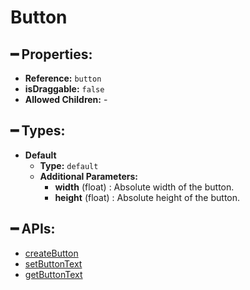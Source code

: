 # Button

## ━ Properties:

* **Reference:** `button`
* **isDraggable:** `false`
* **Allowed Children:** -

## ━ Types:

* **Default**
  * **Type:** `default`
  * **Additional Parameters:**
    * **width** \(float\) : Absolute width of the button.
    * **height** \(float\) : Absolute height of the button.

## ━ APIs:

* [createButton](createbutton.md)
* [setButtonText](setbuttontext.md)
* [getButtonText](getbuttontext.md)


